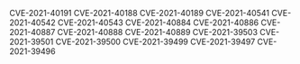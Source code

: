 CVE-2021-40191
CVE-2021-40188
CVE-2021-40189
CVE-2021-40541
CVE-2021-40542
CVE-2021-40543
CVE-2021-40884
CVE-2021-40886
CVE-2021-40887
CVE-2021-40888
CVE-2021-40889
CVE-2021-39503
CVE-2021-39501
CVE-2021-39500
CVE-2021-39499
CVE-2021-39497
CVE-2021-39496
